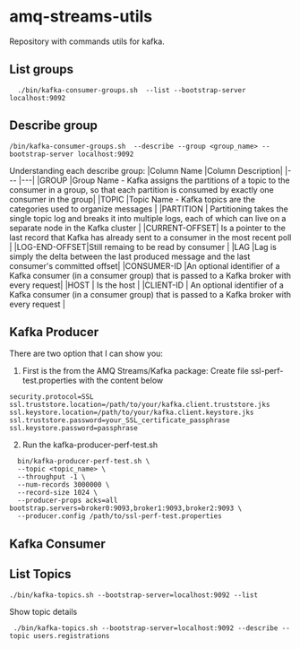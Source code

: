 # amq-streams-utils
Repository with commands utils for kafka. 


## List groups
```command
  ./bin/kafka-consumer-groups.sh  --list --bootstrap-server localhost:9092
```
## Describe group
```command 
/bin/kafka-consumer-groups.sh  --describe --group <group_name> --bootstrap-server localhost:9092
```
Understanding each describe group:
|Column Name   |Column Description|
|---           |---|
|GROUP         |Group Name - Kafka assigns the partitions of a topic to the consumer in a group, so that each partition is consumed by exactly one consumer in the group|
|TOPIC         |Topic Name - Kafka topics are the categories used to organize messages |
|PARTITION     | Partitioning takes the single topic log and breaks it into multiple logs, each of which can live on a separate node in the Kafka cluster   |
|CURRENT-OFFSET| Is a pointer to the last record that Kafka has already sent to a consumer in the most recent poll |
|LOG-END-OFFSET|Still remaing to be read by consumer |
|LAG           |Lag is simply the delta between the last produced message and the last consumer's committed offset|
|CONSUMER-ID   |An optional identifier of a Kafka consumer (in a consumer group) that is passed to a Kafka broker with every request|
|HOST          | Is the host           |
|CLIENT-ID     | An optional identifier of a Kafka consumer (in a consumer group) that is passed to a Kafka broker with every request      |

## Kafka Producer
There are two option that I can show you: 
1. First is the from the AMQ Streams/Kafka package:
Create file ssl-perf-test.properties with the content below
```console
security.protocol=SSL
ssl.truststore.location=/path/to/your/kafka.client.truststore.jks
ssl.keystore.location=/path/to/your/kafka.client.keystore.jks
ssl.truststore.password=your_SSL_certificate_passphrase
ssl.keystore.password=passphrase
```
2. Run the kafka-producer-perf-test.sh
```shell
  bin/kafka-producer-perf-test.sh \
  --topic <topic_name> \
  --throughput -1 \
  --num-records 3000000 \
  --record-size 1024 \
  --producer-props acks=all bootstrap.servers=broker0:9093,broker1:9093,broker2:9093 \
  --producer.config /path/to/ssl-perf-test.properties
```

## Kafka Consumer


## List Topics
```shell
./bin/kafka-topics.sh --bootstrap-server=localhost:9092 --list
```
Show topic details 
```shell
 ./bin/kafka-topics.sh --bootstrap-server=localhost:9092 --describe --topic users.registrations
```
